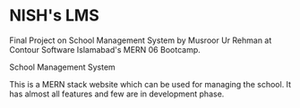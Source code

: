 # NISH's LMS
Final Project on School Management System by Musroor Ur Rehman at Contour Software Islamabad's MERN 06 Bootcamp.

School Management System

This is a MERN stack website which can be used for managing the school. It has almost all features and few are in development phase.
